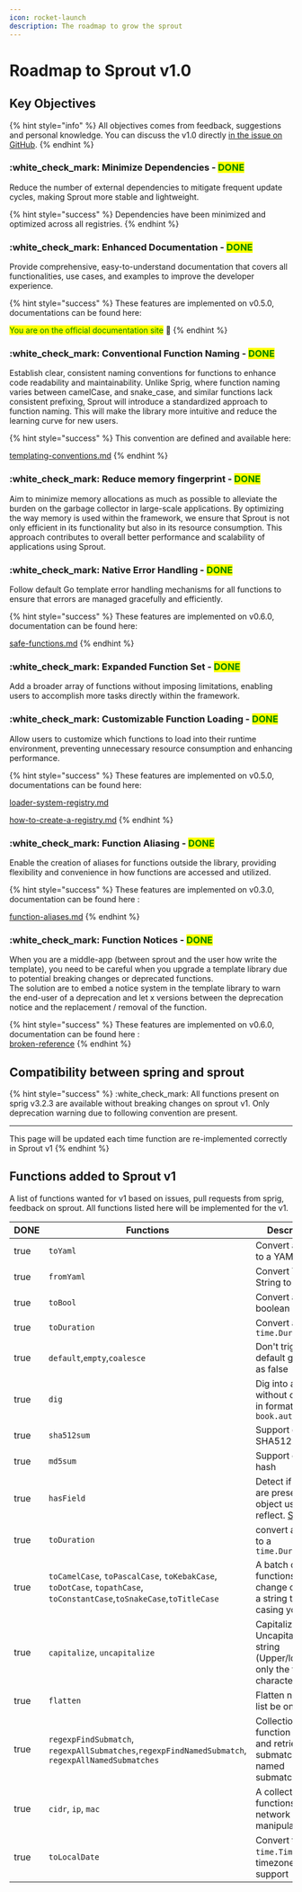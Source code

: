 ```yaml
---
icon: rocket-launch
description: The roadmap to grow the sprout
---
```


# Roadmap to Sprout v1.0

## Key Objectives

{% hint style="info" %}
All objectives comes from feedback, suggestions and personal knowledge. You can discuss the v1.0 directly [in the issue on GitHub](https://github.com/go-sprout/sprout/issues/1).
{% endhint %}

### :white\_check\_mark: Minimize Dependencies - <mark style="color:green;">**DONE**</mark>

Reduce the number of external dependencies to mitigate frequent update cycles, making Sprout more stable and lightweight.

{% hint style="success" %}
Dependencies have been minimized and optimized across all registries.
{% endhint %}

### :white\_check\_mark: Enhanced Documentation - <mark style="color:green;">**DONE**</mark>

Provide comprehensive, easy-to-understand documentation that covers all functionalities, use cases, and examples to improve the developer experience.

{% hint style="success" %}
These features are implemented on v0.5.0, documentations can be found here:

<mark style="color:green;">You are on the official documentation site</mark> :tada:
{% endhint %}

### :white\_check\_mark: Conventional Function Naming - <mark style="color:green;">**DONE**</mark>

Establish clear, consistent naming conventions for functions to enhance code readability and maintainability. Unlike Sprig, where function naming varies between camelCase, and snake\_case, and similar functions lack consistent prefixing, Sprout will introduce a standardized approach to function naming. This will make the library more intuitive and reduce the learning curve for new users.

{% hint style="success" %}
This convention are defined and available here:

[templating-conventions.md](introduction/templating-conventions.md "mention")
{% endhint %}

### :white\_check\_mark: Reduce memory fingerprint - <mark style="color:green;">**DONE**</mark>

Aim to minimize memory allocations as much as possible to alleviate the burden on the garbage collector in large-scale applications. By optimizing the way memory is used within the framework, we ensure that Sprout is not only efficient in its functionality but also in its resource consumption. This approach contributes to overall better performance and scalability of applications using Sprout.

### :white\_check\_mark: Native Error Handling - <mark style="color:green;">**DONE**</mark>

Follow default Go template error handling mechanisms for all functions to ensure that errors are managed gracefully and efficiently.

{% hint style="success" %}
These features are implemented on v0.6.0, documentation can be found here:

[safe-functions.md](features/safe-functions.md "mention")
{% endhint %}

### :white\_check\_mark: Expanded Function Set - <mark style="color:green;">**DONE**</mark>

Add a broader array of functions without imposing limitations, enabling users to accomplish more tasks directly within the framework.

### :white\_check\_mark: Customizable Function Loading - <mark style="color:green;">**DONE**</mark>

Allow users to customize which functions to load into their runtime environment, preventing unnecessary resource consumption and enhancing performance.

{% hint style="success" %}
These features are implemented on v0.5.0, documentations can be found here:

[loader-system-registry.md](features/loader-system-registry.md "mention")

[how-to-create-a-registry.md](advanced/how-to-create-a-registry.md "mention")
{% endhint %}

### :white\_check\_mark: Function Aliasing - <mark style="color:green;">**DONE**</mark>

Enable the creation of aliases for functions outside the library, providing flexibility and convenience in how functions are accessed and utilized.

{% hint style="success" %}
These features are implemented on v0.3.0, documentation can be found here :

[function-aliases.md](features/function-aliases.md "mention")
{% endhint %}

### :white\_check\_mark: Function Notices - <mark style="color:green;">**DONE**</mark>

When you are a middle-app (between sprout and the user how write the template), you need to be careful when you upgrade a template library due to potential breaking changes or deprecated functions.\
The solution are to embed a notice system in the template library to warn the end-user of a deprecation and let x versions between the deprecation notice and the replacement / removal of the function.

{% hint style="success" %}
These features are implemented on v0.6.0, documentation can be found here :\
[broken-reference](broken-reference/ "mention")
{% endhint %}

## Compatibility between spring and sprout

{% hint style="success" %}
:white\_check\_mark: All functions present on sprig v3.2.3 are available without breaking changes on sprout v1. Only deprecation warning due to following convention are present.

***

This page will be updated each time function are re-implemented correctly in Sprout v1
{% endhint %}

## Functions added to Sprout v1

A list of functions wanted for v1 based on issues, pull requests from sprig, feedback on sprout. All functions listed here will be implemented for the v1.

<table><thead><tr><th width="94" data-type="checkbox">DONE</th><th>Functions</th><th>Description</th></tr></thead><tbody><tr><td>true</td><td><code>toYaml</code></td><td>Convert a struct to a YAML String</td></tr><tr><td>true</td><td><code>fromYaml</code></td><td>Convert YAML String to a struct</td></tr><tr><td>true</td><td><code>toBool</code></td><td>Convert any to a boolean</td></tr><tr><td>true</td><td><code>toDuration</code></td><td>Convert any to a <code>time.Duration</code></td></tr><tr><td>true</td><td><code>default</code>,<code>empty</code>,<code>coalesce</code></td><td>Don't trigger default go value as false</td></tr><tr><td>true</td><td><code>dig</code></td><td>Dig into a map without crashes in format <code>book.author.name</code></td></tr><tr><td>true</td><td><code>sha512sum</code></td><td>Support of SHA512</td></tr><tr><td>true</td><td><code>md5sum</code></td><td>Support of md5 hash</td></tr><tr><td>true</td><td><code>hasField</code></td><td>Detect if a field are present in an object using reflect. <a href="https://github.com/Masterminds/sprig/issues/401">Source</a></td></tr><tr><td>true</td><td><code>toDuration</code></td><td>convert a value to a <code>time.Duration</code></td></tr><tr><td>true</td><td><code>toCamelCase</code>, <code>toPascalCase</code>, <code>toKebakCase</code>, <code>toDotCase</code>, <code>topathCase</code>, <code>toConstantCase</code>,<code>toSnakeCase</code>,<code>toTitleCase</code></td><td>A batch of functions to change casing of a string to aby casing you want.</td></tr><tr><td>true</td><td><code>capitalize</code>, <code>uncapitalize</code></td><td>Capitalize / Uncapitalize a string (Upper/lower only the first character)</td></tr><tr><td>true</td><td><code>flatten</code></td><td>Flatten nested list be one level</td></tr><tr><td>true</td><td><code>regexpFindSubmatch</code>, <code>regexpAllSubmatches</code>,<code>regexpFindNamedSubmatch</code>, <code>regexpAllNamedSubmatches</code></td><td>Collection of function to found and retrieve submatches and named submatches</td></tr><tr><td>true</td><td><code>cidr</code>, <code>ip</code>, <code>mac</code></td><td>A collection of functions for network ip manipulation</td></tr><tr><td>true</td><td><code>toLocalDate</code></td><td>Convert to a <code>time.Time</code> with a timezone support</td></tr></tbody></table>

